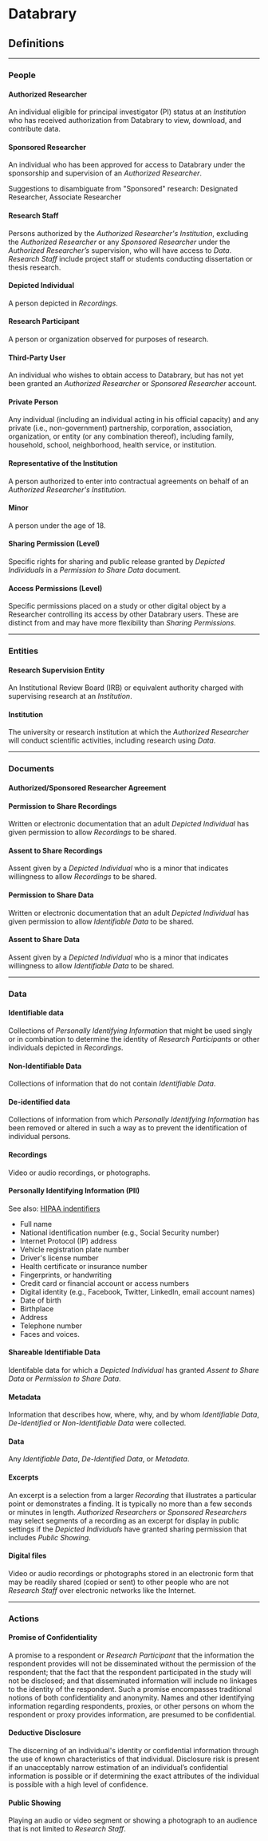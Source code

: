 # Databrary

## Definitions

---
### People

#### Authorized Researcher

An individual eligible for principal investigator (PI) status at an *Institution* who has received authorization from Databrary to view, download, and contribute data.

#### Sponsored Researcher

An individual who has been approved for access to Databrary under the sponsorship and supervision of an *Authorized Researcher*.

Suggestions to disambiguate from "Sponsored" research: Designated Researcher, Associate Researcher

#### Research Staff

Persons authorized by the *Authorized Researcher's* *Institution*, excluding the *Authorized Researcher* or any *Sponsored Researcher* under the *Authorized Researcher’s* supervision, who will have access to *Data*. *Research Staff* include project staff or students conducting dissertation or thesis research.

#### Depicted Individual

A person depicted in *Recordings*.

#### Research Participant

A person or organization observed for purposes of research.

#### Third-Party User

An individual who wishes to obtain access to Databrary, but has not yet been granted an *Authorized Researcher* or *Sponsored Researcher* account.

#### Private Person

Any individual (including an individual acting in his official capacity) and any private (i.e., non-government) partnership, corporation, association, organization, or entity (or any combination thereof), including family, household, school, neighborhood, health service, or institution. 

#### Representative of the Institution

A person authorized to enter into contractual agreements on behalf of an *Authorized Researcher's* *Institution*.

#### Minor

A person under the age of 18.

#### Sharing Permission (Level)

Specific rights for sharing and public release granted by *Depicted Individuals* in a *Permission to Share Data* document.

#### Access Permissions (Level)

Specific permissions placed on a study or other digital object by a Researcher controlling its access by other Databrary users.
These are distinct from and may have more flexibility than *Sharing Permissions*.

---

### Entities

#### Research Supervision Entity

An Institutional Review Board (IRB) or equivalent authority charged with supervising research at an *Institution*.

#### Institution

The university or research institution at which the *Authorized Researcher* will conduct scientific activities, including research using *Data*.

---

### Documents

#### Authorized/Sponsored Researcher Agreement

#### Permission to Share Recordings

Written or electronic documentation that an adult *Depicted Individual* has given permission to allow *Recordings* to be shared.

#### Assent to Share Recordings

Assent given by a *Depicted Individual* who is a minor that indicates willingness to allow *Recordings* to be shared.

#### Permission to Share Data

Written or electronic documentation that an adult *Depicted Individual* has given permission to allow *Identifiable Data* to be shared.

#### Assent to Share Data

Assent given by a *Depicted Individual* who is a minor that indicates willingness to allow *Identifiable Data* to be shared.

---

### Data

#### Identifiable data

Collections of *Personally Identifying Information* that might be used singly or in combination to determine the identity of *Research Participants* or other individuals depicted in *Recordings*.

#### Non-Identifiable Data

Collections of information that do not contain *Identifiable Data*.

#### De-identified data

Collections of information from which *Personally Identifying Information* has been removed or altered in such a way as to prevent the identification of individual persons.

#### Recordings

Video or audio recordings, or photographs.

#### Personally Identifying Information (PII)

See also: [HIPAA indentifiers](http://privacyruleandresearch.nih.gov/pr_08.asp)

- Full name
- National identification number (e.g., Social Security number)
- Internet Protocol (IP) address
- Vehicle registration plate number
- Driver's license number
- Health certificate or insurance number
- Fingerprints, or handwriting
- Credit card or financial account or access numbers
- Digital identity (e.g., Facebook, Twitter, LinkedIn, email account names)
- Date of birth
- Birthplace
- Address
- Telephone number
- Faces and voices.

#### Shareable Identifiable Data

Identifable data for which a *Depicted Individual* has granted *Assent to Share Data* or *Permission to Share Data*. 

#### Metadata

Information that describes how, where, why, and by whom *Identifiable Data*, *De-Identified* or *Non-Identifiable Data* were collected.

#### Data

Any *Identifiable Data*, *De-Identified Data*, or *Metadata*.

#### Excerpts

An excerpt is a selection from a larger *Recording* that illustrates a particular point or demonstrates a finding. It is typically no more than a few seconds or minutes in length. *Authorized Researchers* or *Sponsored Researchers* may select segments of a recording as an excerpt for display in public settings if the *Depicted Individuals* have granted sharing permission that includes *Public Showing*.

#### Digital files

Video or audio recordings or photographs stored in an electronic form that may be readily shared (copied or sent) to other people who are not *Research Staff* over electronic networks like the Internet.

---

### Actions

#### Promise of Confidentiality

A promise to a respondent or *Research Participant* that the information the respondent provides will not be disseminated without the permission of the respondent; that the fact that the respondent participated in the study will not be disclosed; and that disseminated information will include no linkages to the identity of the respondent. Such a promise encompasses traditional notions of both confidentiality and anonymity. Names and other identifying information regarding respondents, proxies, or other persons on whom the respondent or proxy provides information, are presumed to be confidential.

#### Deductive Disclosure

The discerning of an individual's identity or confidential information through the use of known characteristics of that individual. Disclosure risk is present if an unacceptably narrow estimation of an individual’s confidential information is possible or if determining the exact attributes of the individual is possible with a high level of confidence.

#### Public Showing

Playing an audio or video segment or showing a photograph to an audience that is not limited to *Research Staff*.

